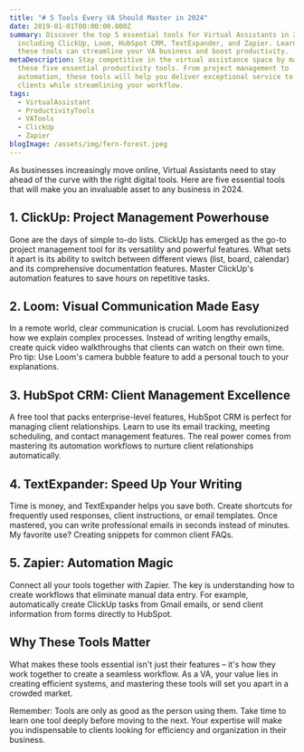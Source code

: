 ```yaml
---
title: "# 5 Tools Every VA Should Master in 2024"
date: 2019-01-01T00:00:00.000Z
summary: Discover the top 5 essential tools for Virtual Assistants in 2024,
  including ClickUp, Loom, HubSpot CRM, TextExpander, and Zapier. Learn how
  these tools can streamline your VA business and boost productivity.
metaDescription: Stay competitive in the virtual assistance space by mastering
  these five essential productivity tools. From project management to
  automation, these tools will help you deliver exceptional service to your
  clients while streamlining your workflow.
tags:
  - VirtualAssistant
  - ProductivityTools
  - VATools
  - ClickUp
  - Zapier
blogImage: /assets/img/fern-forest.jpeg
---
```

As businesses increasingly move online, Virtual Assistants need to stay ahead of the curve with the right digital tools. Here are five essential tools that will make you an invaluable asset to any business in 2024.

## 1. ClickUp: Project Management Powerhouse

Gone are the days of simple to-do lists. ClickUp has emerged as the go-to project management tool for its versatility and powerful features. What sets it apart is its ability to switch between different views (list, board, calendar) and its comprehensive documentation features. Master ClickUp's automation features to save hours on repetitive tasks.

## 2. Loom: Visual Communication Made Easy

In a remote world, clear communication is crucial. Loom has revolutionized how we explain complex processes. Instead of writing lengthy emails, create quick video walkthroughs that clients can watch on their own time. Pro tip: Use Loom's camera bubble feature to add a personal touch to your explanations.

## 3. HubSpot CRM: Client Management Excellence

A free tool that packs enterprise-level features, HubSpot CRM is perfect for managing client relationships. Learn to use its email tracking, meeting scheduling, and contact management features. The real power comes from mastering its automation workflows to nurture client relationships automatically.

## 4. TextExpander: Speed Up Your Writing

Time is money, and TextExpander helps you save both. Create shortcuts for frequently used responses, client instructions, or email templates. Once mastered, you can write professional emails in seconds instead of minutes. My favorite use? Creating snippets for common client FAQs.

## 5. Zapier: Automation Magic

Connect all your tools together with Zapier. The key is understanding how to create workflows that eliminate manual data entry. For example, automatically create ClickUp tasks from Gmail emails, or send client information from forms directly to HubSpot.

## Why These Tools Matter

What makes these tools essential isn't just their features – it's how they work together to create a seamless workflow. As a VA, your value lies in creating efficient systems, and mastering these tools will set you apart in a crowded market.

Remember: Tools are only as good as the person using them. Take time to learn one tool deeply before moving to the next. Your expertise will make you indispensable to clients looking for efficiency and organization in their business.